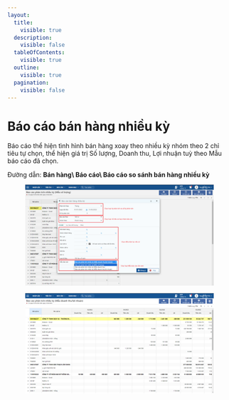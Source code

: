 ```yaml
---
layout:
  title:
    visible: true
  description:
    visible: false
  tableOfContents:
    visible: true
  outline:
    visible: true
  pagination:
    visible: false
---
```


# Báo cáo bán hàng nhiều kỳ

Báo cáo thể hiện tình hình bán hàng xoay theo nhiều kỳ nhóm theo 2 chỉ tiêu tự chọn, thể hiện giá trị Số lượng, Doanh thu, Lợi nhuận tuỳ theo Mẫu báo cáo đã chọn.

Đường dẫn: **Bán hàng\ Báo cáo\ Báo cáo so sánh bán hàng nhiều kỳ**



<figure><img src="../../.gitbook/assets/Báo cáo phân tích nhiều kỳ.png" alt=""><figcaption></figcaption></figure>

<figure><img src="../../.gitbook/assets/image (114).png" alt=""><figcaption></figcaption></figure>

<figure><img src="https://github.com/anhplm/TC-KT/blob/main/.gitbook/assets/sb_10%20(2).png" alt=""><figcaption></figcaption></figure>
